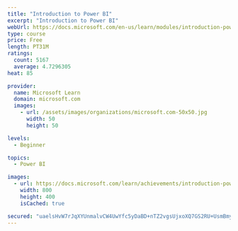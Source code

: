 ```yaml
---
title: "Introduction to Power BI"
excerpt: "Introduction to Power BI"
webUrl: https://docs.microsoft.com/en-us/learn/modules/introduction-power-bi/
type: course
price: Free
length: PT31M
ratings:
  count: 5167
  average: 4.7296305
heat: 85

provider:
  name: Microsoft Learn
  domain: microsoft.com
  images:
    - url: /assets/images/organizations/microsoft.com-50x50.jpg
      width: 50
      height: 50

levels:
  - Beginner

topics:
  - Power BI

images:
  - url: https://docs.microsoft.com/learn/achievements/introduction-power-bi-social.png
    width: 800
    height: 400
    isCached: true

secured: "uaelsHvW7rJqXYUnmalvCW4UwYfc5yDaBD+nTZ2vgsUjxoXQ7GS2RU+UsmBmyRV+nepe3cq4xnAdMsldpgIJ1XEG+uryIkuYxdBI4g6o7PU1kNy1Yvq3/C0q4wF0tQuCqaZeupOIrvQM3NLvbCGnx6iK+wFvseWMj3kMKuk284lSr0Fcda5NFxm0RDiFukDTQ5Q7Q3NC8hqs/+MawbpgnIj/9I+Hog335e7lk2w/Ak17vjIdLE4EGMAoN8qVlVOoCHDYBasrIXxbyiwuG6AsfDSAygMaeg3Vi+ltjkeADoNyPxYria5QzCsQiVuzxANyo65bjw17SFyMB8kURulgVPsHQrgIg5UUI1LfkIOpmFFLncP9+IQ9iLv0YaKJOM8R2h1JiPuFw3VqpwaBbNFGeO3dCH4w4Jcn97YiLCsKBeI=;qc+X4ldBEBWUxqWSh4ymwQ=="
---
```


